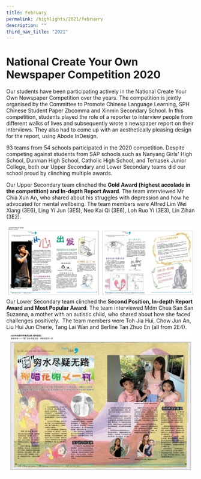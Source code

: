 ```yaml
---
title: February
permalink: /highlights/2021/february
description: ""
third_nav_title: "2021"
---
```

# National Create Your Own Newspaper Competition 2020

Our students have been participating actively in the National Create Your Own Newspaper Competition over the years. The competition is jointly organised by the Committee to Promote Chinese Language Learning, SPH Chinese Student Paper Zbcomma and Xinmin Secondary School. In this competition, students played the role of a reporter to interview people from different walks of lives and subsequently wrote a newspaper report on their interviews. They also had to come up with an aesthetically pleasing design for the report, using Abode InDesign.

93 teams from 54 schools participated in the 2020 competition. Despite competing against students from SAP schools such as Nanyang Girls' High School, Dunman High School, Catholic High School, and Temasek Junior College, both our Upper Secondary and Lower Secondary teams did our school proud by clinching multiple awards.

Our Upper Secondary team clinched the **Gold Award (highest accolade in the competition) and In-depth Report Award**. The team interviewed Mr Chia Xun An, who shared about his struggles with depression and how he advocated for mental wellbeing. The team members were Alfred Lim Wei Xiang (3E6), Ling Yi Jun (3E5), Neo Kai Qi (3E6), Loh Ruo Yi (3E3), Lin Zihan (3E2).

![](/images/newspaper%201.jpg)
Our Lower Secondary team clinched the **Second Position, In-depth Report Award and Most Popular Award**. The team interviewed Mdm Chua San San Suzanna, a mother with an autistic child, who shared about how she faced challenges positively.  The team members were Toh Jia Hui, Chow Jun An, Liu Hui Jun Cherie, Tang Lai Wan and Berline Tan Zhuo En (all from 2E4).
![](/images/Pic2-1.jpg)